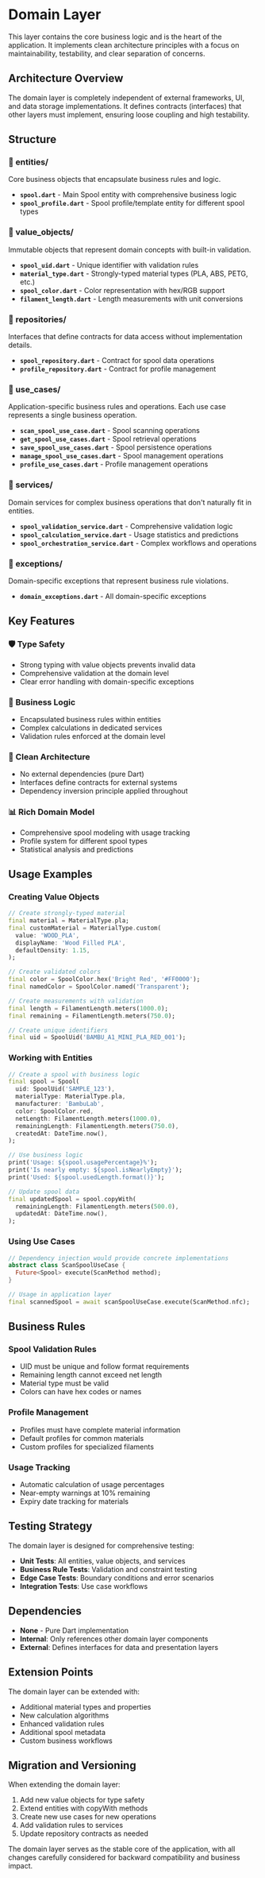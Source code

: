 # Domain Layer

This layer contains the core business logic and is the heart of the application. It implements clean architecture principles with a focus on maintainability, testability, and clear separation of concerns.

## Architecture Overview

The domain layer is completely independent of external frameworks, UI, and data storage implementations. It defines contracts (interfaces) that other layers must implement, ensuring loose coupling and high testability.

## Structure

### 📁 entities/
Core business objects that encapsulate business rules and logic.

- **`spool.dart`** - Main Spool entity with comprehensive business logic
- **`spool_profile.dart`** - Spool profile/template entity for different spool types

### 📁 value_objects/
Immutable objects that represent domain concepts with built-in validation.

- **`spool_uid.dart`** - Unique identifier with validation rules
- **`material_type.dart`** - Strongly-typed material types (PLA, ABS, PETG, etc.)
- **`spool_color.dart`** - Color representation with hex/RGB support
- **`filament_length.dart`** - Length measurements with unit conversions

### 📁 repositories/
Interfaces that define contracts for data access without implementation details.

- **`spool_repository.dart`** - Contract for spool data operations
- **`profile_repository.dart`** - Contract for profile management

### 📁 use_cases/
Application-specific business rules and operations. Each use case represents a single business operation.

- **`scan_spool_use_case.dart`** - Spool scanning operations
- **`get_spool_use_cases.dart`** - Spool retrieval operations
- **`save_spool_use_cases.dart`** - Spool persistence operations
- **`manage_spool_use_cases.dart`** - Spool management operations
- **`profile_use_cases.dart`** - Profile management operations

### 📁 services/
Domain services for complex business operations that don't naturally fit in entities.

- **`spool_validation_service.dart`** - Comprehensive validation logic
- **`spool_calculation_service.dart`** - Usage statistics and predictions
- **`spool_orchestration_service.dart`** - Complex workflows and operations

### 📁 exceptions/
Domain-specific exceptions that represent business rule violations.

- **`domain_exceptions.dart`** - All domain-specific exceptions

## Key Features

### 🛡️ Type Safety
- Strong typing with value objects prevents invalid data
- Comprehensive validation at the domain level
- Clear error handling with domain-specific exceptions

### 🔧 Business Logic
- Encapsulated business rules within entities
- Complex calculations in dedicated services
- Validation rules enforced at the domain level

### 🎯 Clean Architecture
- No external dependencies (pure Dart)
- Interfaces define contracts for external systems
- Dependency inversion principle applied throughout

### 📊 Rich Domain Model
- Comprehensive spool modeling with usage tracking
- Profile system for different spool types
- Statistical analysis and predictions

## Usage Examples

### Creating Value Objects
```dart
// Create strongly-typed material
final material = MaterialType.pla;
final customMaterial = MaterialType.custom(
  value: 'WOOD_PLA',
  displayName: 'Wood Filled PLA',
  defaultDensity: 1.15,
);

// Create validated colors
final color = SpoolColor.hex('Bright Red', '#FF0000');
final namedColor = SpoolColor.named('Transparent');

// Create measurements with validation
final length = FilamentLength.meters(1000.0);
final remaining = FilamentLength.meters(750.0);

// Create unique identifiers
final uid = SpoolUid('BAMBU_A1_MINI_PLA_RED_001');
```

### Working with Entities
```dart
// Create a spool with business logic
final spool = Spool(
  uid: SpoolUid('SAMPLE_123'),
  materialType: MaterialType.pla,
  manufacturer: 'BambuLab',
  color: SpoolColor.red,
  netLength: FilamentLength.meters(1000.0),
  remainingLength: FilamentLength.meters(750.0),
  createdAt: DateTime.now(),
);

// Use business logic
print('Usage: ${spool.usagePercentage}%');
print('Is nearly empty: ${spool.isNearlyEmpty}');
print('Used: ${spool.usedLength.format()}');

// Update spool data
final updatedSpool = spool.copyWith(
  remainingLength: FilamentLength.meters(500.0),
  updatedAt: DateTime.now(),
);
```

### Using Use Cases
```dart
// Dependency injection would provide concrete implementations
abstract class ScanSpoolUseCase {
  Future<Spool> execute(ScanMethod method);
}

// Usage in application layer
final scannedSpool = await scanSpoolUseCase.execute(ScanMethod.nfc);
```

## Business Rules

### Spool Validation Rules
- UID must be unique and follow format requirements
- Remaining length cannot exceed net length
- Material type must be valid
- Colors can have hex codes or names

### Profile Management
- Profiles must have complete material information
- Default profiles for common materials
- Custom profiles for specialized filaments

### Usage Tracking
- Automatic calculation of usage percentages
- Near-empty warnings at 10% remaining
- Expiry date tracking for materials

## Testing Strategy

The domain layer is designed for comprehensive testing:

- **Unit Tests**: All entities, value objects, and services
- **Business Rule Tests**: Validation and constraint testing
- **Edge Case Tests**: Boundary conditions and error scenarios
- **Integration Tests**: Use case workflows

## Dependencies

- **None** - Pure Dart implementation
- **Internal**: Only references other domain layer components
- **External**: Defines interfaces for data and presentation layers

## Extension Points

The domain layer can be extended with:

- Additional material types and properties
- New calculation algorithms
- Enhanced validation rules
- Additional spool metadata
- Custom business workflows

## Migration and Versioning

When extending the domain layer:

1. Add new value objects for type safety
2. Extend entities with copyWith methods
3. Create new use cases for new operations
4. Add validation rules to services
5. Update repository contracts as needed

The domain layer serves as the stable core of the application, with all changes carefully considered for backward compatibility and business impact.